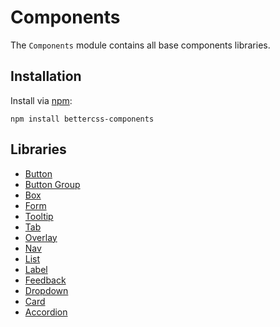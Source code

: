 # Components

The `Components` module contains all base components libraries.

## Installation

Install via [npm](http://npmjs.org/):

 	npm install bettercss-components

## Libraries

* [Button](./libs/button/)
* [Button Group](./libs/button-group/)
* [Box](./libs/box/)
* [Form](./libs/form/)
* [Tooltip](./libs/tooltip/)
* [Tab](./libs/tab/)
* [Overlay](./libs/overlay/)
* [Nav](./libs/nav/)
* [List](./libs/list/)
* [Label](./libs/label/)
* [Feedback](./libs/feedback/)
* [Dropdown](./libs/dropdown/)
* [Card](./libs/card/)
* [Accordion](./libs/accordion/)